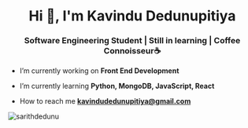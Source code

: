 
<h1 align="center">Hi 👋, I'm Kavindu Dedunupitiya</h1>
<h3 align="center">Software Engineering Student | Still in learning | Coffee Connoisseur☕️</h3>


- I’m currently working on **Front End Development**

- I’m currently learning **Python, MongoDB, JavaScript, React**

- How to reach me **kavindudedunupitiya@gmail.com**




<p><img align="center" src="https://github-readme-stats.vercel.app/api/top-langs?username=sarithdedunu&show_icons=true&locale=en&layout=compact" alt="sarithdedunu" /></p>
